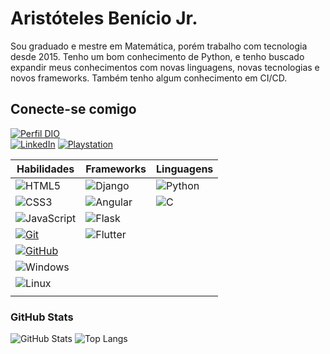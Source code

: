 
# Aristóteles Benício Jr.

Sou graduado e mestre em Matemática, porém trabalho com tecnologia desde 2015. 
Tenho um bom conhecimento de Python, e tenho buscado expandir meus conhecimentos com novas linguagens, novas tecnologias e novos frameworks.
Também tenho algum conhecimento em CI/CD.

## Conecte-se comigo
[![Perfil DIO](https://img.shields.io/badge/-Meu%20Perfil%20na%20DIO-000000?style=for-the-badge)](https://web.dio.me/users/aristoteles88/)                                           
[![LinkedIn](https://img.shields.io/badge/-LinkedIn-000?style=for-the-badge&logo=linkedin&logoColor=30A3DC)](https://www.linkedin.com/in/aristóteles-soares-benício-júnior-7479531a2) 
[![Playstation](https://card.psnprofiles.com/1/aristoteles_jr.png)](https://psnprofiles.com/aristoteles_jr)

| **Habilidades**                                                                                                       | **Frameworks**                                                                                         | **Linguagens**                                                                                     |
|-----------------------------------------------------------------------------------------------------------------------|--------------------------------------------------------------------------------------------------------|----------------------------------------------------------------------------------------------------|
| ![HTML5](https://img.shields.io/badge/HTML-000?style=for-the-badge&logo=html5&logoColor=30A3DC)                       | ![Django](https://img.shields.io/badge/Django-000?style=for-the-badge&logo=django&logoColor=00FF00)    | ![Python](https://img.shields.io/badge/Python-000?style=for-the-badge&logo=python) |
| ![CSS3](https://img.shields.io/badge/CSS3-000?style=for-the-badge&logo=css3&logoColor=E94D5F)                         | ![Angular](https://img.shields.io/badge/Angular-000?style=for-the-badge&logo=angular&logoColor=FF0000) | ![C](https://img.shields.io/badge/C-000?style=for-the-badge&logo=c)|
| ![JavaScript](https://img.shields.io/badge/JavaScript-000?style=for-the-badge&logo=javascript&logoColor=30A3DC)       | ![Flask](https://img.shields.io/badge/Flask-000?style=for-the-badge&logo=flask&logoColor=ffffff)       |
| [![Git](https://img.shields.io/badge/Git-000?style=for-the-badge&logo=git&logoColor=E94D5F)](https://git-scm.com/doc) | ![Flutter](https://img.shields.io/badge/-000?style=for-the-badge&logo=flutter&logoColor=30A3DC) |
| [![GitHub](https://img.shields.io/badge/GitHub-000?style=for-the-badge&logo=github&logoColor=30A3DC)](https://docs.github.com/) |
| ![Windows](https://img.shields.io/badge/Windows-000?style=for-the-badge&logo=Windows&logoColor=30A3DC)                |
| ![Linux](https://img.shields.io/badge/Linux-000?style=for-the-badge&logo=linux&logoColor=FFFFFF)                      |
                        |

### GitHub Stats
![GitHub Stats](https://github-readme-stats.vercel.app/api?username=aristoteles88&theme=transparent&bg_color=000&border_color=30A3DC&show_icons=true&icon_color=30A3DC&title_color=E94D5F&text_color=FFF) 
![Top Langs](https://github-readme-stats-git-masterrstaa-rickstaa.vercel.app/api/top-langs/?username=aristoteles88&layout=compact&bg_color=000&border_color=30A3DC&title_color=E94D5F&text_color=FFF)

